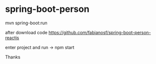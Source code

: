 # spring-boot-person


 mvn spring-boot:run
 
 after download code 
 https://github.com/fabianosf/spring-boot-person-reactjs
 
enter project and run -> npm start 

Thanks 
